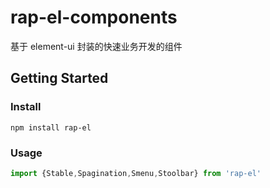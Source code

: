 # rap-el-components

基于 element-ui 封装的快速业务开发的组件

## Getting Started

### Install

```shell
npm install rap-el
```

### Usage

```javascript
import {Stable,Spagination,Smenu,Stoolbar} from 'rap-el'
```

